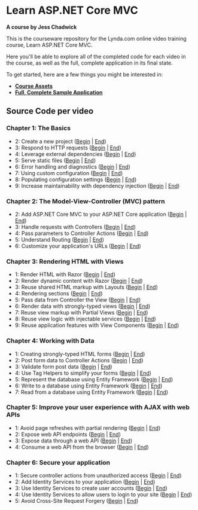 # Learn ASP.NET Core MVC
**A course by Jess Chadwick**

This is the courseware repository for the Lynda.com online video training course, Learn ASP.NET Core MVC.

Here you'll be able to explore all of the completed code for each video in the course, as well as the full, complete application in its final state.

To get started, here are a few things you might be interested in:

* **[Course Assets](#)**
* **[Full, Complete Sample Application](https://github.com/jchadwick/LearnAspNetCoreMvc/tree/SampleApplication)**


## Source Code per video

### Chapter 1: The Basics
  * 2: Create a new project ([Begin](https://github.com/jchadwick/LearnAspNetCoreMvc/tree/Ch01/01_02) | [End](https://github.com/jchadwick/LearnAspNetCoreMvc/tree/Ch01/01_02_End))
  * 3: Respond to HTTP requests ([Begin](https://github.com/jchadwick/LearnAspNetCoreMvc/tree/Ch01/01_03) | [End](https://github.com/jchadwick/LearnAspNetCoreMvc/tree/Ch01/01_03_End))
  * 4: Leverage external dependencies ([Begin](https://github.com/jchadwick/LearnAspNetCoreMvc/tree/Ch01/01_04) | [End](https://github.com/jchadwick/LearnAspNetCoreMvc/tree/Ch01/01_04_End))
  * 5: Serve static files ([Begin](https://github.com/jchadwick/LearnAspNetCoreMvc/tree/Ch01/01_05) | [End](https://github.com/jchadwick/LearnAspNetCoreMvc/tree/Ch01/01_05_End))
  * 6: Error handling and diagnostics ([Begin](https://github.com/jchadwick/LearnAspNetCoreMvc/tree/Ch01/01_06) | [End](https://github.com/jchadwick/LearnAspNetCoreMvc/tree/Ch01/01_06_End))
  * 7: Using custom configuration ([Begin](https://github.com/jchadwick/LearnAspNetCoreMvc/tree/Ch01/01_07) | [End](https://github.com/jchadwick/LearnAspNetCoreMvc/tree/Ch01/01_07_End))
  * 8: Populating configuration settings ([Begin](https://github.com/jchadwick/LearnAspNetCoreMvc/tree/Ch01/01_08) | [End](https://github.com/jchadwick/LearnAspNetCoreMvc/tree/Ch01/01_08_End))
  * 9: Increase maintainability with dependency injection ([Begin](https://github.com/jchadwick/LearnAspNetCoreMvc/tree/Ch01/01_09) | [End](https://github.com/jchadwick/LearnAspNetCoreMvc/tree/Ch01/01_09_End))

### Chapter 2: The Model-View-Controller (MVC) pattern
  * 2: Add ASP.NET Core MVC to your ASP.NET Core application ([Begin](https://github.com/jchadwick/LearnAspNetCoreMvc/tree/Ch02/02_02) | [End](https://github.com/jchadwick/LearnAspNetCoreMvc/tree/Ch02/02_02_End))
  * 3: Handle requests with Controllers ([Begin](https://github.com/jchadwick/LearnAspNetCoreMvc/tree/Ch02/02_03) | [End](https://github.com/jchadwick/LearnAspNetCoreMvc/tree/Ch02/02_03_End))
  * 4: Pass parameters to Controller Actions ([Begin](https://github.com/jchadwick/LearnAspNetCoreMvc/tree/Ch02/02_04) | [End](https://github.com/jchadwick/LearnAspNetCoreMvc/tree/Ch02/02_04_End))
  * 5: Understand Routing ([Begin](https://github.com/jchadwick/LearnAspNetCoreMvc/tree/Ch02/02_05) | [End](https://github.com/jchadwick/LearnAspNetCoreMvc/tree/Ch02/02_05_End))
  * 6: Customize your application's URLs ([Begin](https://github.com/jchadwick/LearnAspNetCoreMvc/tree/Ch02/02_06) | [End](https://github.com/jchadwick/LearnAspNetCoreMvc/tree/Ch02/02_06_End))

### Chapter 3: Rendering HTML with Views
  * 1: Render HTML with Razor ([Begin](https://github.com/jchadwick/LearnAspNetCoreMvc/tree/Ch03/03_01) | [End](https://github.com/jchadwick/LearnAspNetCoreMvc/tree/Ch03/03_01_End))
  * 2: Render dynamic content with Razor ([Begin](https://github.com/jchadwick/LearnAspNetCoreMvc/tree/Ch03/03_02) | [End](https://github.com/jchadwick/LearnAspNetCoreMvc/tree/Ch03/03_02_End))
  * 3: Reuse shared HTML markup with Layouts ([Begin](https://github.com/jchadwick/LearnAspNetCoreMvc/tree/Ch03/03_03) | [End](https://github.com/jchadwick/LearnAspNetCoreMvc/tree/Ch03/03_03_End))
  * 4: Rendering sections ([Begin](https://github.com/jchadwick/LearnAspNetCoreMvc/tree/Ch03/03_04) | [End](https://github.com/jchadwick/LearnAspNetCoreMvc/tree/Ch03/03_04_End))
  * 5: Pass data from Controller the View ([Begin](https://github.com/jchadwick/LearnAspNetCoreMvc/tree/Ch03/03_05) | [End](https://github.com/jchadwick/LearnAspNetCoreMvc/tree/Ch03/03_05_End))
  * 6: Render data with strongly-typed views ([Begin](https://github.com/jchadwick/LearnAspNetCoreMvc/tree/Ch03/03_06) | [End](https://github.com/jchadwick/LearnAspNetCoreMvc/tree/Ch03/03_06_End))
  * 7: Reuse view markup with Partial Views ([Begin](https://github.com/jchadwick/LearnAspNetCoreMvc/tree/Ch03/03_07) | [End](https://github.com/jchadwick/LearnAspNetCoreMvc/tree/Ch03/03_07_End))
  * 8: Reuse view logic with injectable services ([Begin](https://github.com/jchadwick/LearnAspNetCoreMvc/tree/Ch03/03_08) | [End](https://github.com/jchadwick/LearnAspNetCoreMvc/tree/Ch03/03_08_End))
  * 9: Reuse application features with View Components ([Begin](https://github.com/jchadwick/LearnAspNetCoreMvc/tree/Ch03/03_09) | [End](https://github.com/jchadwick/LearnAspNetCoreMvc/tree/Ch03/03_09_End))

### Chapter 4: Working with Data
  * 1: Creating strongly-typed HTML forms ([Begin](https://github.com/jchadwick/LearnAspNetCoreMvc/tree/Ch04/04_01) | [End](https://github.com/jchadwick/LearnAspNetCoreMvc/tree/Ch04/04_01_End))
  * 2: Post form data to Controller Actions ([Begin](https://github.com/jchadwick/LearnAspNetCoreMvc/tree/Ch04/04_02) | [End](https://github.com/jchadwick/LearnAspNetCoreMvc/tree/Ch04/04_02_End))
  * 3: Validate form post data ([Begin](https://github.com/jchadwick/LearnAspNetCoreMvc/tree/Ch04/04_03) | [End](https://github.com/jchadwick/LearnAspNetCoreMvc/tree/Ch04/04_03_End))
  * 4: Use Tag Helpers to simplify your forms ([Begin](https://github.com/jchadwick/LearnAspNetCoreMvc/tree/Ch04/04_04) | [End](https://github.com/jchadwick/LearnAspNetCoreMvc/tree/Ch04/04_04_End))
  * 5: Represent the database using Entity Framework ([Begin](https://github.com/jchadwick/LearnAspNetCoreMvc/tree/Ch04/04_05) | [End](https://github.com/jchadwick/LearnAspNetCoreMvc/tree/Ch04/04_05_End))
  * 6: Write to a database using Entity Framework ([Begin](https://github.com/jchadwick/LearnAspNetCoreMvc/tree/Ch04/04_06) | [End](https://github.com/jchadwick/LearnAspNetCoreMvc/tree/Ch04/04_06_End))
  * 7: Read from a database using Entity Framework ([Begin](https://github.com/jchadwick/LearnAspNetCoreMvc/tree/Ch04/04_07) | [End](https://github.com/jchadwick/LearnAspNetCoreMvc/tree/Ch04/04_07_End))

### Chapter 5: Improve your user experience with AJAX with web APIs
  * 1: Avoid page refreshes with partial rendering ([Begin](https://github.com/jchadwick/LearnAspNetCoreMvc/tree/Ch05/05_01) | [End](https://github.com/jchadwick/LearnAspNetCoreMvc/tree/Ch05/05_01_End))
  * 2: Expose web API endpoints ([Begin](https://github.com/jchadwick/LearnAspNetCoreMvc/tree/Ch05/05_02) | [End](https://github.com/jchadwick/LearnAspNetCoreMvc/tree/Ch05/05_02_End))
  * 3: Expose data through a web API ([Begin](https://github.com/jchadwick/LearnAspNetCoreMvc/tree/Ch05/05_03) | [End](https://github.com/jchadwick/LearnAspNetCoreMvc/tree/Ch05/05_03_End))
  * 4: Consume a web API from the browser ([Begin](https://github.com/jchadwick/LearnAspNetCoreMvc/tree/Ch05/05_04) | [End](https://github.com/jchadwick/LearnAspNetCoreMvc/tree/Ch05/05_04_End))

### Chapter 6: Secure your application
  * 1: Secure controller actions from unauthorized access ([Begin](https://github.com/jchadwick/LearnAspNetCoreMvc/tree/Ch06/06_01) | [End](https://github.com/jchadwick/LearnAspNetCoreMvc/tree/Ch06/06_01_End))
  * 2: Add Identity Services to your application ([Begin](https://github.com/jchadwick/LearnAspNetCoreMvc/tree/Ch06/06_02) | [End](https://github.com/jchadwick/LearnAspNetCoreMvc/tree/Ch06/06_02_End))
  * 3: Use Identity Services to create user accounts ([Begin](https://github.com/jchadwick/LearnAspNetCoreMvc/tree/Ch06/06_03) | [End](https://github.com/jchadwick/LearnAspNetCoreMvc/tree/Ch06/06_03_End))
  * 4: Use Identity Services to allow users to login to your site ([Begin](https://github.com/jchadwick/LearnAspNetCoreMvc/tree/Ch06/06_04) | [End](https://github.com/jchadwick/LearnAspNetCoreMvc/tree/Ch06/06_04_End))
  * 5: Avoid Cross-Site Request Forgery ([Begin](https://github.com/jchadwick/LearnAspNetCoreMvc/tree/Ch06/06_05) | [End](https://github.com/jchadwick/LearnAspNetCoreMvc/tree/Ch06/06_05_End))
